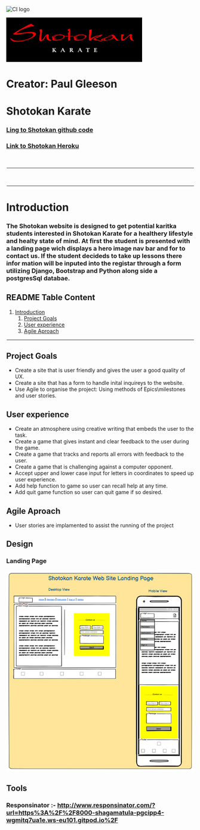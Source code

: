 ![CI logo](https://codeinstitute.s3.amazonaws.com/fullstack/ci_logo_small.png)

![Shotokan Logo](static/images/main_logo.png)


# Creator: Paul Gleeson

# Shotokan Karate

### [Ling to Shotokan github code](https://github.com/Shaga-Matula/Iceberg)
### [Link to Shotokan Heroku](https://shotokanapp-74a9ccbfcd2b.herokuapp.com)
&nbsp;
<hr style="border:1px solid white">

<!-- ![Start screen](assets/images/game_page.png) -->

&nbsp;
<hr style="border:1px solid white">

# Introduction

### The Shotokan website is designed to get potential karitka students interested in Shotokan Karate for a healthery lifestyle and healty state of mind. At first the student is presented with a landing page wich displays a hero image nav bar and for to contact us. If the student decideds to take up lessons there infor mation will be inputed into the registar through a form utilizing Django, Bootstrap and Python along side a postgresSql databae. 


## README Table Content

1.  [Introduction](#Introduction)
    1.  [Project Goals](#Project-Goals)
    2.  [User experience](#User-experience)
    3.  [Agile Aproach](#Agile-Aproach)
  
   

<hr style="border:1px solid white">

## Project Goals

* Create a site that is user friendly and gives the user a good quality of UX.
* Create a site that has a form to handle inital inquireys to the website.
* Use Agile to organise the project: Using methods of Epics\milestones and user stories. 




## User experience


* Create an atmosphere using creative writing that embeds the user to the task.
* Create a game that gives instant and clear feedback to the user during the game.
* Create a game that tracks and reports all errors with feedback to the user.
* Create a game that is challenging against a computer opponent.
* Accept upper and lower case input for letters in coordinates to speed up user experience. 
* Add help function to game so user can recall help at any time.
* Add quit game function so user can quit game if so desired.


## Agile Aproach

* User stories are implamented to assist the running of the project

## Design 

### Landing Page

![Landing Page](static/images/readme_images/landing%20_page%20_view.png)


## Tools
### Responsinator :-   http://www.responsinator.com/?url=https%3A%2F%2F8000-shagamatula-pgcipp4-wgmitq7ua1e.ws-eu101.gitpod.io%2F